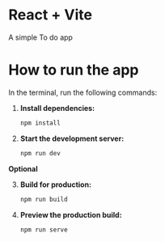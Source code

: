 # React + Vite

A simple To do app

# How to run the app

In the terminal, run the following commands:

1. **Install dependencies:**
   ```sh
   npm install
   ```

2. **Start the development server:**
   ```sh
   npm run dev
   ```

**Optional**

3. **Build for production:**
   ```sh
   npm run build
   ```

4. **Preview the production build:**
   ```sh
   npm run serve
   ```

